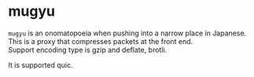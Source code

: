 # mugyu
`mugyu` is an onomatopoeia when pushing into a narrow place in Japanese.  
This is a proxy that compresses packets at the front end.  
Support encoding type is gzip and deflate, brotli.

It is supported quic.